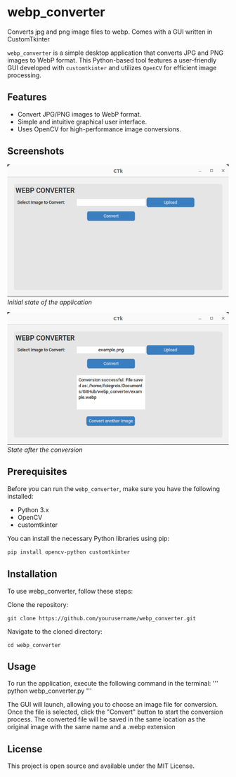 # webp_converter
Converts jpg and png image files to webp. Comes with a GUI written in CustomTkinter

`webp_converter` is a simple desktop application that converts JPG and PNG images to WebP format. This Python-based tool features a user-friendly GUI developed with `customtkinter` and utilizes `OpenCV` for efficient image processing.

## Features

- Convert JPG/PNG images to WebP format.
- Simple and intuitive graphical user interface.
- Uses OpenCV for high-performance image conversions.

## Screenshots

![Image Converter GUI](imgs/img1.png)
*Initial state of the application*

![Image Conversion in progress](imgs/img2.png)
*State after the conversion*

## Prerequisites

Before you can run the `webp_converter`, make sure you have the following installed:
- Python 3.x
- OpenCV
- customtkinter

You can install the necessary Python libraries using pip:

```bash
pip install opencv-python customtkinter
```

## Installation
To use webp_converter, follow these steps:

Clone the repository:
```
git clone https://github.com/yourusername/webp_converter.git
```
Navigate to the cloned directory:
```
cd webp_converter
```

## Usage

To run the application, execute the following command in the terminal:
'''
python webp_converter.py
'''

The GUI will launch, allowing you to choose an image file for conversion. Once the file is selected, click the "Convert" button to start the conversion process. The converted file will be saved in the same location as the original image with the same name and a .webp extension


## License
This project is open source and available under the MIT License.


